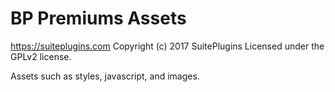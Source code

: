 # BP Premiums Assets #
https://suiteplugins.com
Copyright (c) 2017 SuitePlugins
Licensed under the GPLv2 license.

Assets such as styles, javascript, and images.